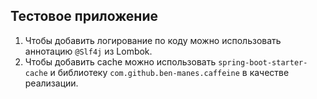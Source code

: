 ## **Тестовое приложение**

1. Чтобы добавить логирование по коду можно использовать аннотацию `@Slf4j` из Lombok.
2. Чтобы добавить cache можно использовать `spring-boot-starter-cache` и библиотеку `com.github.ben-manes.caffeine` в качестве реализации.